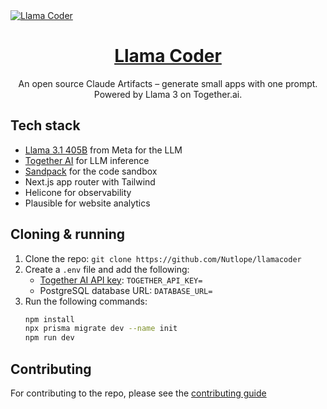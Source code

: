 <a href="https://www.llamacoder.io">
  <img alt="Llama Coder" src="./public/og-image.png">
  <h1 align="center">Llama Coder</h1>
</a>

<p align="center">
  An open source Claude Artifacts – generate small apps with one prompt. Powered by Llama 3 on Together.ai.
</p>

## Tech stack

- [Llama 3.1 405B](https://ai.meta.com/blog/meta-llama-3-1/) from Meta for the LLM
- [Together AI](https://togetherai.link/?utm_source=example-app&utm_medium=llamacoder&utm_campaign=llamacoder-app-signup) for LLM inference
- [Sandpack](https://sandpack.codesandbox.io/) for the code sandbox
- Next.js app router with Tailwind
- Helicone for observability
- Plausible for website analytics

## Cloning & running

1. Clone the repo: `git clone https://github.com/Nutlope/llamacoder`
2. Create a `.env` file and add the following:
   - [Together AI API key](https://togetherai.link/?utm_source=example-app&utm_medium=llamacoder&utm_campaign=llamacoder-app-signup): `TOGETHER_API_KEY=`
   - PostgreSQL database URL: `DATABASE_URL=`
3. Run the following commands:
   ```bash
   npm install
   npx prisma migrate dev --name init
   npm run dev
   ```

## Contributing

For contributing to the repo, please see the [contributing guide](./CONTRIBUTING.md)
